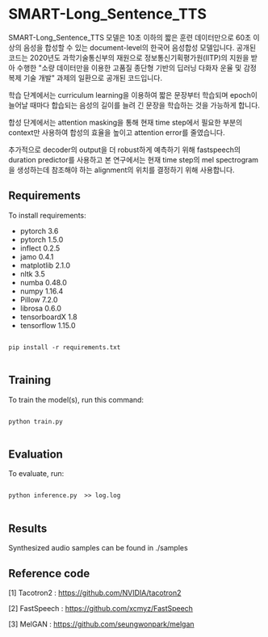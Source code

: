 # SMART-Long_Sentence_TTS

SMART-Long_Sentence_TTS 모델은 10초 이하의 짧은 훈련 데이터만으로 60초 이상의 음성을 합성할 수 있는 document-level의 한국어 음성합성 모델입니다.
공개된 코드는 2020년도 과학기술통신부의 재원으로 정보통신기획평가원(IITP)의 지원을 받아 수행한 "소량 데이터만을 이용한 고품질 종단형 기반의 딥러닝 다화자 운율 및 감정 복제 기술 개발" 과제의 일환으로 공개된 코드입니다.

학습 단계에서는 curriculum learning을 이용하여 짧은 문장부터 학습되며 epoch이 늘어날 때마다 합습되는 음성의 길이를 늘려 긴 문장을 학습하는 것을 가능하게 합니다.

합성 단계에서는 attention masking을 통해 현재 time step에서 필요한 부분의 context만 사용하여 합성의 효율을 높이고 attention error를 줄였습니다.

추가적으로 decoder의 output을 더 robust하게 예측하기 위해 fastspeech의 duration predictor를 사용하고 본 연구에서는 현재 time step의 mel spectrogram을 생성하는데 참조해야 하는 alignment의 위치를 결정하기 위해 사용합니다.


## Requirements
To install requirements:

- pytorch 3.6
- pytorch 1.5.0
- inflect 0.2.5
- jamo 0.4.1
- matplotlib 2.1.0
- nltk 3.5
- numba 0.48.0
- numpy 1.16.4
- Pillow 7.2.0
- librosa 0.6.0
- tensorboardX 1.8
- tensorflow 1.15.0

<pre>
<code>
pip install -r requirements.txt
</code>
</pre>


## Training

To train the model(s), run this command:

<pre>
<code>
python train.py
</code>
</pre>

## Evaluation

To evaluate, run:

<pre>
<code>
python inference.py  >> log.log
</code>
</pre>

## Results

Synthesized audio samples can be found in ./samples

## Reference code

[1] Tacotron2 : https://github.com/NVIDIA/tacotron2

[2] FastSpeech : https://github.com/xcmyz/FastSpeech

[3] MelGAN : https://github.com/seungwonpark/melgan
